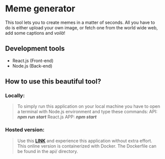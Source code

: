 # Meme generator
This tool lets you to create memes in a matter of seconds. All you have to do is either upload your own image, or fetch one from the world wide web, add some captions and *voilà*!
## Development tools

 - React.js (Front-end)
 - Node.js (Back-end)
 
 ## How to use this beautiful tool?
 ### Locally:
 

> To simply run this application on your local machine you have to open a terminal with Node.js environment and type these commands:
> API: ***npm run start***
> React.js APP: ***npm start*** 

### Hosted version:

> Use this **[LINK](https://ultimate-meme-generator.herokuapp.com/)** and experience this application without extra effort. This online version is containerized with Docker. The Dockerfile can be found in the api/ directory.


